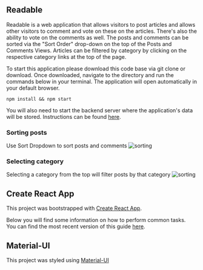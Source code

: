 ## Readable

Readable is a web application that allows visitors to post articles and allows other visitors to comment and vote on these on the articles. There's also the ability to vote on the comments as well. The posts and comments can be sorted via the "Sort Order" drop-down on the top of the Posts and Comments Views. Articles can be filtered by category by clicking on the respective category links at the top of the page.

To start this application please download this code base via git clone or download. Once downloaded, navigate to the directory and run the commands below in your terminal. The application will open automatically in your default browser.

```npm install && npm start```

You will also need to start the backend server where the application's data will be stored. Instructions can be found [here](https://github.com/udacity/reactnd-project-readable-starter).

### Sorting posts
Use Sort Dropdown to sort posts and comments
![sorting](public/sorting_demo.gif)

### Selecting category
Selecting a category from the top will filter posts by that category
![sorting](public/categories_demo.gif)

## Create React App

This project was bootstrapped with [Create React App](https://github.com/facebookincubator/create-react-app).

Below you will find some information on how to perform common tasks.<br>
You can find the most recent version of this guide [here](https://github.com/facebookincubator/create-react-app/blob/master/packages/react-scripts/template/README.md).

## Material-UI

This project was styled using [Material-UI](https://github.com/callemall/material-ui)
